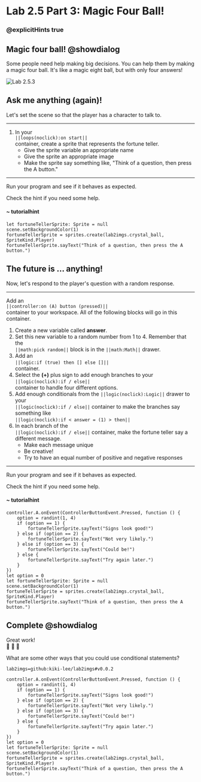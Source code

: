 # Lab 2.5 Part 3: Magic Four Ball!
### @explicitHints true

## Magic four ball! @showdialog

Some people need help making big decisions.
You can help them by making a magic four ball.
It's like a magic eight ball, but with only four answers! 

![Lab 2.5.3](https://arcade.makecode.com/api/_59T26bVHiHV8/thumb)

## Ask me anything (again)!

Let's set the scene so that the player has a character to talk to.

---


1.  In your <br/>
``||loops(noclick):on start||`` <br/>
container, create a sprite that represents
the fortune teller.
    -   Give the sprite variable an appropriate name
    -   Give the sprite an appropriate image
    -   Make the sprite say something like,
        "Think of a question, then press the A button."

---


Run your program and see if it behaves as expected.

Check the hint if you need some help.

#### ~ tutorialhint

```blocks
let fortuneTellerSprite: Sprite = null
scene.setBackgroundColor(1)
fortuneTellerSprite = sprites.create(lab2imgs.crystal_ball, SpriteKind.Player)
fortuneTellerSprite.sayText("Think of a question, then press the A button.")
```

## The future is ... anything!

Now, let's respond to the player's question with a random response.

---


Add an <br/>
``||controller:on (A) button (pressed)||`` <br/>
container to your
workspace. All of the following blocks will go in this container.
1.  Create a new variable called **answer**.
1.  Set this new variable to a random number from 1 to 4.
Remember that the <br/>
``||math:pick random||`` block is in the
``||math:Math||`` drawer.
1.  Add an <br/>
``||logic:if (true) then [] else []||`` <br/>
container.
1.  Select the **(+)** plus sign to add enough branches to your <br/>
``||logic(noclick):if / else||`` <br/>
container to handle four different options.
1.  Add enough conditionals from the ``||logic(noclick):Logic||`` drawer to your <br/>
``||logic(noclick):if / else||`` container to make the branches say
something like <br/>
``||logic(noclick):if < answer = (1) > then||``
1.  In each branch of the <br/>``||logic(noclick):if / else||`` container, make the fortune teller say a different message.
    -   Make each message unique
    -   Be creative!
    -   Try to have an equal number of positive and negative responses

---


Run your program and see if it behaves as expected.

Check the hint if you need some help.

#### ~ tutorialhint

```blocks
controller.A.onEvent(ControllerButtonEvent.Pressed, function () {
    option = randint(1, 4)
    if (option == 1) {
        fortuneTellerSprite.sayText("Signs look good!")
    } else if (option == 2) {
        fortuneTellerSprite.sayText("Not very likely.")
    } else if (option == 3) {
        fortuneTellerSprite.sayText("Could be!")
    } else {
        fortuneTellerSprite.sayText("Try again later.")
    }
})
let option = 0
let fortuneTellerSprite: Sprite = null
scene.setBackgroundColor(1)
fortuneTellerSprite = sprites.create(lab2imgs.crystal_ball, SpriteKind.Player)
fortuneTellerSprite.sayText("Think of a question, then press the A button.")
```

## Complete @showdialog

Great work!   
🎈 🎈 🎈

What are some other ways that you could use conditional statements?




```package
lab2imgs=github:kiki-lee/lab2imgs#v0.0.2
```

```ghost
controller.A.onEvent(ControllerButtonEvent.Pressed, function () {
    option = randint(1, 4)
    if (option == 1) {
        fortuneTellerSprite.sayText("Signs look good!")
    } else if (option == 2) {
        fortuneTellerSprite.sayText("Not very likely.")
    } else if (option == 3) {
        fortuneTellerSprite.sayText("Could be!")
    } else {
        fortuneTellerSprite.sayText("Try again later.")
    }
})
let option = 0
let fortuneTellerSprite: Sprite = null
scene.setBackgroundColor(1)
fortuneTellerSprite = sprites.create(lab2imgs.crystal_ball, SpriteKind.Player)
fortuneTellerSprite.sayText("Think of a question, then press the A button.")
```

